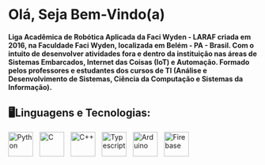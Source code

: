 # Olá, Seja Bem-Vindo(a)

#### Liga Acadêmica de Robótica Aplicada da Faci Wyden - LARAF criada em 2016, na Faculdade Faci Wyden, localizada em Belém - PA - Brasil. Com o intuito de desenvolver atividades fora e dentro da instituição nas áreas de Sistemas Embarcados, Internet das Coisas (IoT) e Automação. Formado pelos professores e estudantes dos cursos de TI (Análise e Desenvolvimento de Sistemas, Ciência da Computação e Sistemas da Informação).

## 🖥️Linguagens e Tecnologias:

 <img
    align="left"
    alt="Python"
    title="Python"
    width="50px"
    style="padding-right: 10px"
    src="https://cdn.jsdelivr.net/gh/devicons/devicon@latest/icons/python/python-original.svg"
/>

<img
align="left"
    alt="C"
    title="C"
    width="50px"
    style="padding-right: 10px"
    src="https://cdn.jsdelivr.net/gh/devicons/devicon@latest/icons/c/c-original.svg"
/>

<img
align="left"
    alt="C++"
    title="C++"
    width="50px"
    style="padding-right: 10px"
    src="https://cdn.jsdelivr.net/gh/devicons/devicon@latest/icons/cplusplus/cplusplus-original.svg"
/>

<img
align="left"
    alt="Typescript"
    title="Typescript"
    width="50px"
    style="padding-right: 10px"
    src="https://cdn.jsdelivr.net/gh/devicons/devicon@latest/icons/typescript/typescript-original.svg"
/>

<img
align="left"
    alt="Arduino"
    title="Arduino"
    width="50px"
    style="padding-right: 10px"
    src="https://cdn.jsdelivr.net/gh/devicons/devicon@latest/icons/arduino/arduino-original.svg"
/>

<img
align="left"
    alt="Firebase"
    title="Firebase"
    width="50px"
    style="padding-right: 10px"
    src="https://cdn.jsdelivr.net/gh/devicons/devicon@latest/icons/firebase/firebase-original-wordmark.svg"
/>





